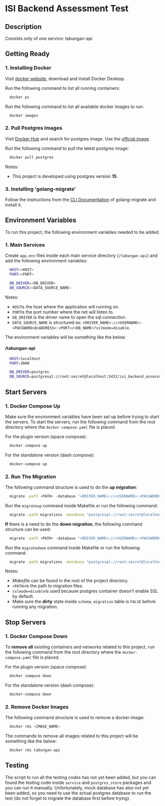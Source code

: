 # ISI Backend Assessment Test

## Description

Consists only of one service: tabungan-api

## Getting Ready

### 1. Installing Docker

Visit [docker website](https://www.docker.com/products/docker-desktop/), download and install Docker Desktop.

Run the following command to list all running containers:

```bash
  docker ps
```

Run the following command to list all available docker images to run:

```bash
  docker images
```

### 2. Pull Postgres Images

Visit [Docker Hub](https://hub.docker.com/) and search for postgres image. Use the [official image](https://hub.docker.com/_/postgres).

Run the following command to pull the latest postgres image:

```bash
  docker pull postgres
```

Notes:

- This project is developed using postgres version **15**.

### 3. Installing 'golang-migrate'

Follow the instructions from the [CLI Documentation](https://github.com/golang-migrate/migrate/tree/master/cmd/migrate) of golang-migrate and install it.

## Environment Variables

To run this project, the following environment variables needed to be added.

### 1. Main Services

Create `app.env` files inside each main service directory (`/tabungan-api`) and add the following environment variables:

```bash
  HOST=<HOST>
  PORT=<PORT>

  DB_DRIVER=<DB_DRIVER>
  DB_SOURCE=<DATA_SOURCE_NAME>
```

Notes:

- `HOST`is the host where the application will running on.
- `PORT`is the port number where the net will listen to.
- `DB_DRIVER` is the driver name to open the sql connection.
- `DATA_SOURCE_NAME` is structured as: `<DRIVER_NAME>://<USERNAME>:<PASSWORD>@<ADDRESS>:<PORT>/<DB_NAME>?sslmode=disable`.

The environment variables will be something like the below:

#### /tabungan-api

```bash
  HOST=localhost
  PORT=3000

  DB_DRIVER=postgres
  DB_SOURCE=postgresql://root:secret@localhost:5432/isi_backend_assessment_test?sslmode=disable
```

## Start Servers

### 1. Docker Compose Up

Make sure the environment variables have been set up before trying to start the servers. To start the servers, run the following command from the root directory where the `docker-compose.yaml` file is placed.

For the plugin version (space compose):

```bash
  docker compose up
```

For the standalone version (dash compose):

```bash
  docker-compose up
```

### 2. Run The Migration

The following command structure is used to do the **up migration**:

```bash
  migrate -path <PATH> -database "<DRIVER_NAME>://<USERNAME>:<PASSWORD>@<ADDRESS>:<PORT>/<DB_NAME>?sslmode=disable" -verbose up
```

Run the `migrateup` command inside Makefile or run the following command:

```bash
  migrate -path migrations -database "postgresql://root:secret@localhost:5432/isi_backend_assessment_test?sslmode=disable" -verbose up
```

**If** there is a need to do the **down migration**, the following command structure can be used:

```bash
  migrate -path <PATH> -database "<DRIVER_NAME>://<USERNAME>:<PASSWORD>@<ADDRESS>:<PORT>/<DB_NAME>?sslmode=disable" -verbose down
```

Run the `migratedown` command inside Makefile or run the following command:

```bash
  migrate -path migrations -database "postgresql://root:secret@localhost:5432/isi_backend_assessment_test?sslmode=disable" -verbose down
```

Notes:

- _Makefile_ can be found in the root of the project directory.
- `<PATH>`is the path to migration files.
- `sslmode=disable`is used because postgres container doesn’t enable SSL by default.
- Make sure the **dirty** state inside `schema_migration` table is `FALSE` before running any migration.

## Stop Servers

### 1. Docker Compose Down

To **remove all** existing containers and networks related to this project, run the following command from the root directory where the `docker-compose.yaml` file is placed.

For the plugin version (space compose):

```bash
  docker compose down
```

For the standalone version (dash compose):

```bash
  docker-compose down
```

### 2. Remove Docker Images

The following command structure is used to remove a docker image:

```bash
  docker rmi <IMAGE_NAME>
```

The commands to remove all images related to this project will be something like the below:

```bash
  docker rmi tabungan-api
```

## Testing

The script to run all the testing codes has not yet been added, but you can found the testing code inside `service` and `postgres_store` packages and you can run it manually. Unfortunately, mock database has also not yet been added, so you need to use the actual postgres database to run the test (do not forget to migrate the database first before trying).
